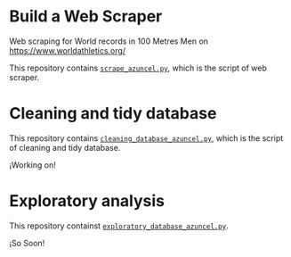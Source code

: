 # Build a Web Scraper

Web scraping for World records in 100 Metres Men on https://www.worldathletics.org/ 

This repository contains [`scrape_azuncel.py`](https://github.com/azuncel/Portfolio-Data-Science/blob/main/scrape_azuncel.py), which is the script of web scraper.


# Cleaning and tidy database
This repository contains [`cleaning_database_azuncel.py`](https://github.com/azuncel/Portfolio-Data-Science/blob/main/cleaning_database_azuncel.py), which is the script of cleaning and tidy database.

¡Working on!


# Exploratory analysis

This repository containst [`exploratory_database_azuncel.py`](https://github.com/azuncel/Portfolio-Data-Science/blob/main/exploratory_database_azuncel.py).

¡So Soon!